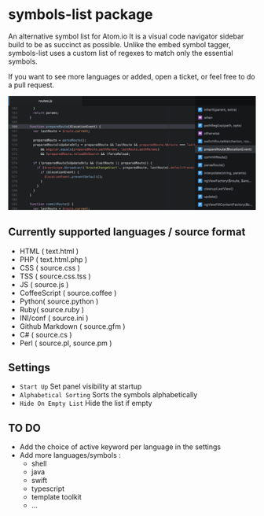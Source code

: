 # symbols-list package

An alternative symbol list for Atom.io
It is a visual code navigator sidebar build to be as succinct as possible.
Unlike the embed symbol tagger, symbols-list uses a custom list of regexes to match only the essential symbols.

If you want to see more languages or added, open a ticket, or feel free to do a pull request.

![Symbols List](https://raw.githubusercontent.com/7ute/symbols-list/master/package_screenshot.png)

## Currently supported languages / source format
* HTML ( text.html )
* PHP ( text.html.php )
* CSS ( source.css )
* TSS ( source.css.tss )
* JS ( source.js )
* CoffeeScript ( source.coffee )
* Python( source.python )
* Ruby( source.ruby )
* INI/conf ( source.ini )
* Github Markdown ( source.gfm )
* C# ( source.cs )
* Perl ( source.pl, source.pm )

## Settings
* `Start Up` Set panel visibility at startup
* `Alphabetical Sorting` Sorts the symbols alphabetically
* `Hide On Empty List` Hide the list if empty

## TO DO
* Add the choice of active keyword per language in the settings
* Add more languages/symbols :
  * shell
  * java
  * swift
  * typescript
  * template toolkit
  * …

